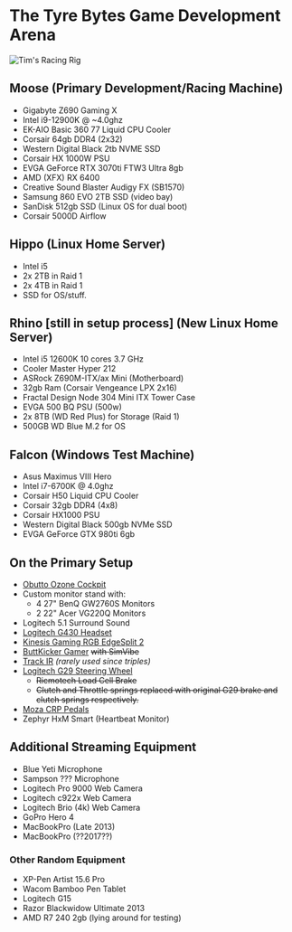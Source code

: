 # The Tyre Bytes Game Development Arena

![Tim's Racing Rig](https://www.timbeaudet.com/setup/content/now_with_6_monitors.png)

## Moose (Primary Development/Racing Machine)

- Gigabyte Z690 Gaming X
- Intel i9-12900K @ ~4.0ghz
- EK-AIO Basic 360 77 Liquid CPU Cooler
- Corsair 64gb DDR4 (2x32)
- Western Digital Black 2tb NVME SSD
- Corsair HX 1000W PSU
- EVGA GeForce RTX 3070ti FTW3 Ultra 8gb
- AMD (XFX) RX 6400
- Creative Sound Blaster Audigy FX (SB1570)
- Samsung 860 EVO 2TB SSD (video bay)
- SanDisk 512gb SSD (Linux OS for dual boot)
- Corsair 5000D Airflow

## Hippo (Linux Home Server)

- Intel i5
- 2x 2TB in Raid 1
- 2x 4TB in Raid 1
- SSD for OS/stuff.

## Rhino [still in setup process] (New Linux Home Server)

- Intel i5 12600K 10 cores 3.7 GHz
- Cooler Master Hyper 212
- ASRock Z690M-ITX/ax Mini (Motherboard)
- 32gb Ram (Corsair Vengeance LPX 2x16)
- Fractal Design Node 304 Mini ITX Tower Case
- EVGA 500 BQ PSU (500w)
- 2x 8TB (WD Red Plus) for Storage (Raid 1)
- 500GB WD Blue M.2 for OS

## Falcon (Windows Test Machine)

- Asus Maximus VIII Hero
- Intel i7-6700K @ 4.0ghz
- Corsair H50 Liquid CPU Cooler
- Corsair 32gb DDR4 (4x8)
- Corsair HX1000 PSU
- Western Digital Black 500gb NVMe SSD
- EVGA GeForce GTX 980ti 6gb

## On the Primary Setup

- [Obutto Ozone Cockpit](https://obutto.com/product/ozone-cockpit/)
- Custom monitor stand with:
  - 4 27" BenQ GW2760S Monitors
  - 2 22" Acer VG220Q Monitors
- Logitech 5.1 Surround Sound
- [Logitech G430 Headset](https://www.amazon.com/Logitech-981-000537-G430-Gaming-Headset/dp/B00CJ5FPUE)
- [Kinesis Gaming RGB EdgeSplit 2](https://gaming.kinesis-ergo.com/product/freestyle-edge/)
- [ButtKicker Gamer](https://thebuttkicker.com/products/buttkicker-gamer-plus) ~~with SimVibe~~
- [Track IR](https://www.trackir.com/) _(rarely used since triples)_
- [Logitech G29 Steering Wheel](https://www.logitechg.com/en-us/products/driving/driving-force-racing-wheel.html)
  - ~~Ricmotech Load Cell Brake~~
  - ~~Clutch and Throttle springs replaced with original G29 brake and clutch springs respectively.~~
- [Moza CRP Pedals](https://mozaracing.com/product/crp-pedals)
- Zephyr HxM Smart (Heartbeat Monitor)

## Additional Streaming Equipment

- Blue Yeti Microphone
- Sampson ??? Microphone
- Logitech Pro 9000 Web Camera
- Logitech c922x Web Camera
- Logitech Brio (4k) Web Camera
- GoPro Hero 4
- MacBookPro (Late 2013)
- MacBookPro (??2017??)

### Other Random Equipment

- XP-Pen Artist 15.6 Pro
- Wacom Bamboo Pen Tablet
- Logitech G15
- Razor Blackwidow Ultimate 2013
- AMD R7 240 2gb (lying around for testing)
